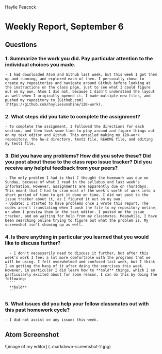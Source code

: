 Haylie Peacock

# Weekly Report, September 6

## Questions
### 1. Summarize the work you did. Pay particular attention to the individual choices you made.
    - I had downloaded Atom and Github last week, but this week I got them up and running, and explored each of them. I personally chose to create my repositories and navigate around Github before looking at the instructions on the class page, just to see what I could figure out on my own. Atom I did not, because I didn't understand the layout as well when I originally opened it. I made multiple new files, and pushed my repository to [Github.com] (https://github.com/hayliesunshine/120-work).

### 2. What steps did you take to complete the assignment?
    - To complete the assignment, I followed the directions for each section, and then took some time to play around and figure things out on my text editor and Github. This entailed making my 120-work repository, the hw-2 directory, test2 file, README file, and editing my test1 file.

### 3. Did you have any problems? How did you solve these? Did you post about these to the class repo issue tracker? Did you receive any helpful feedback from your peers?
    - The only problem I had is that I thought the homework was due on Sunday, because of what I read in the syllabus and last week's information. However, assignments are apparently due on Thursdays. This meant that I had to cram most of the week's worth of work into a short period of time to get it done on time. I did not post to the issue tracker about it, as I figured it out on my own.
    - Update: I started to have problems once I wrote this report. The codes aren't translating when I push the file to my repository online, or when I preview them in the text editor. I posted on the issue tracker, and am waiting for help from my classmates. Meanwhile, I have been searching online trying to figure out what the problem is. My screenshot isn't showing up as well. 

### 4. Is there anything in particular you learned that you would like to discuss further?
      - I don't necessarily need to discuss it further, but after this week's work I feel a lot more comfortable with the programs that we will be using. I felt overwhelmed and confused last week, but I think I am getting the hang of it after doing the exercises this week. However, in particular I did learn how to **bold** things, which I am particularly excited about for some reason. I can do this by doing the following:
      ```
      **bold**
      ```
### 5. What issues did you help your fellow classmates out with this past homework cycle?
    - I did not assist on any issues this week.

## Atom Screenshot

![image of my editor] (..markdown-screenshot-2.jpg)

